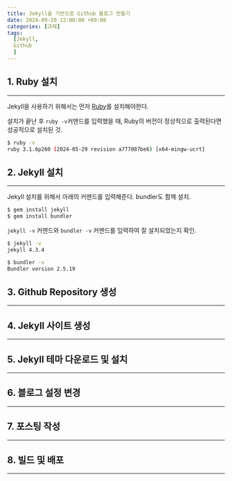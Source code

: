 ```yaml
---
title: Jekyll을 기반으로 Github 블로그 만들기
date: 2024-09-20 12:00:00 +09:00
categories: [과제]
tags:
  [Jekyll,
  Github
  ]
---
```


## **1. Ruby 설치**
---
Jekyll을 사용하기 위해서는 먼저 [Ruby](https://rubyinstaller.org/downloads/)를 설치해야한다.

설치가 끝난 후 `ruby -v`커맨드를 입력했을 때,
Ruby의 버전이 정상적으로 출력된다면 성공적으로 설치된 것.

```bash
$ ruby -v
ruby 3.1.6p260 (2024-05-29 revision a777087be6) [x64-mingw-ucrt]
```

## **2. Jekyll 설치**
---
Jekyll 설치를 위해서 아래의 커맨드를 입력해준다. bundler도 함께 설치.

```bash
$ gem install jekyll
$ gem install bundler
```

`jekyll -v` 커맨드와 `bundler -v` 커맨드를 입력하여 잘 설치되었는지 확인.

```bash
$ jekyll -v
jekyll 4.3.4

$ bundler -v
Bundler version 2.5.19
```

## **3. Github Repository 생성**
---

## **4. Jekyll 사이트 생성**
---

## **5. Jekyll 테마 다운로드 및 설치**
---

## **6. 블로그 설정 변경**
---

## **7. 포스팅 작성**
---

## **8. 빌드 및 배포**
---